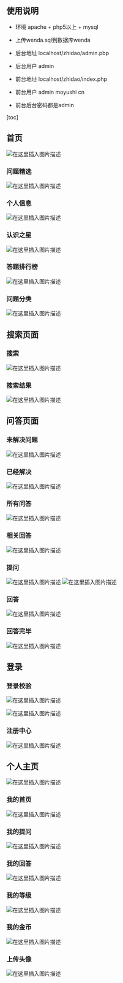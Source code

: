 
## 使用说明

- 环境 apache + php5以上 + mysql

- 上传wenda.sql到数据库wenda

- 后台地址 localhost/zhidao/admin.pbp

- 后台用户 admin

- 前台地址 localhost/zhidao/index.php

- 前台用户 admin moyushi cn

- 前台后台密码都是admin


[toc]


## 首页

![在这里插入图片描述](https://img-blog.csdnimg.cn/2021031109300631.png?x-oss-process=image/watermark,type_ZmFuZ3poZW5naGVpdGk,shadow_10,text_aHR0cHM6Ly9ibG9nLmNzZG4ubmV0L2phbmtpbjY=,size_16,color_FFFFFF,t_70)




### 问题精选

![在这里插入图片描述](https://img-blog.csdnimg.cn/20210310211948164.png?x-oss-process=image/watermark,type_ZmFuZ3poZW5naGVpdGk,shadow_10,text_aHR0cHM6Ly9ibG9nLmNzZG4ubmV0L2phbmtpbjY=,size_16,color_FFFFFF,t_70)

### 个人信息
![在这里插入图片描述](https://img-blog.csdnimg.cn/2021031021211712.png)
### 认识之星
![在这里插入图片描述](https://img-blog.csdnimg.cn/20210310212140157.png)

### 答题排行榜

![在这里插入图片描述](https://img-blog.csdnimg.cn/20210310212159452.png)


### 问题分类
![在这里插入图片描述](https://img-blog.csdnimg.cn/20210310212033200.png?x-oss-process=image/watermark,type_ZmFuZ3poZW5naGVpdGk,shadow_10,text_aHR0cHM6Ly9ibG9nLmNzZG4ubmV0L2phbmtpbjY=,size_16,color_FFFFFF,t_70)
## 搜索页面
### 搜索
![在这里插入图片描述](https://img-blog.csdnimg.cn/20210310212420559.png)
### 搜索结果
![在这里插入图片描述](https://img-blog.csdnimg.cn/20210310210646677.png?x-oss-process=image/watermark,type_ZmFuZ3poZW5naGVpdGk,shadow_10,text_aHR0cHM6Ly9ibG9nLmNzZG4ubmV0L2phbmtpbjY=,size_16,color_FFFFFF,t_70)

## 问答页面
### 未解决问题
![在这里插入图片描述](https://img-blog.csdnimg.cn/20210310210438871.png?x-oss-process=image/watermark,type_ZmFuZ3poZW5naGVpdGk,shadow_10,text_aHR0cHM6Ly9ibG9nLmNzZG4ubmV0L2phbmtpbjY=,size_16,color_FFFFFF,t_70)
### 已经解决
![在这里插入图片描述](https://img-blog.csdnimg.cn/20210310210600865.png?x-oss-process=image/watermark,type_ZmFuZ3poZW5naGVpdGk,shadow_10,text_aHR0cHM6Ly9ibG9nLmNzZG4ubmV0L2phbmtpbjY=,size_16,color_FFFFFF,t_70)


### 所有问答

![在这里插入图片描述](https://img-blog.csdnimg.cn/20210310210532710.png?x-oss-process=image/watermark,type_ZmFuZ3poZW5naGVpdGk,shadow_10,text_aHR0cHM6Ly9ibG9nLmNzZG4ubmV0L2phbmtpbjY=,size_16,color_FFFFFF,t_70)

### 相关回答
![在这里插入图片描述](https://img-blog.csdnimg.cn/20210310212642800.png?x-oss-process=image/watermark,type_ZmFuZ3poZW5naGVpdGk,shadow_10,text_aHR0cHM6Ly9ibG9nLmNzZG4ubmV0L2phbmtpbjY=,size_16,color_FFFFFF,t_70)

### 提问
![在这里插入图片描述](https://img-blog.csdnimg.cn/20210310210733360.png?x-oss-process=image/watermark,type_ZmFuZ3poZW5naGVpdGk,shadow_10,text_aHR0cHM6Ly9ibG9nLmNzZG4ubmV0L2phbmtpbjY=,size_16,color_FFFFFF,t_70)
![在这里插入图片描述](https://img-blog.csdnimg.cn/2021031021075461.png?x-oss-process=image/watermark,type_ZmFuZ3poZW5naGVpdGk,shadow_10,text_aHR0cHM6Ly9ibG9nLmNzZG4ubmV0L2phbmtpbjY=,size_16,color_FFFFFF,t_70)


### 回答
![在这里插入图片描述](https://img-blog.csdnimg.cn/20210310211626648.png?x-oss-process=image/watermark,type_ZmFuZ3poZW5naGVpdGk,shadow_10,text_aHR0cHM6Ly9ibG9nLmNzZG4ubmV0L2phbmtpbjY=,size_16,color_FFFFFF,t_70)

### 回答完毕

![在这里插入图片描述](https://img-blog.csdnimg.cn/2021031021171916.png?x-oss-process=image/watermark,type_ZmFuZ3poZW5naGVpdGk,shadow_10,text_aHR0cHM6Ly9ibG9nLmNzZG4ubmV0L2phbmtpbjY=,size_16,color_FFFFFF,t_70)
## 登录

### 登录校验

![在这里插入图片描述](https://img-blog.csdnimg.cn/20210311093947493.png?x-oss-process=image/watermark,type_ZmFuZ3poZW5naGVpdGk,shadow_10,text_aHR0cHM6Ly9ibG9nLmNzZG4ubmV0L2phbmtpbjY=,size_16,color_FFFFFF,t_70)


![在这里插入图片描述](https://img-blog.csdnimg.cn/20210311094238522.png?x-oss-process=image/watermark,type_ZmFuZ3poZW5naGVpdGk,shadow_10,text_aHR0cHM6Ly9ibG9nLmNzZG4ubmV0L2phbmtpbjY=,size_16,color_FFFFFF,t_70)

### 注册中心

![在这里插入图片描述](https://img-blog.csdnimg.cn/20210311094051621.png?x-oss-process=image/watermark,type_ZmFuZ3poZW5naGVpdGk,shadow_10,text_aHR0cHM6Ly9ibG9nLmNzZG4ubmV0L2phbmtpbjY=,size_16,color_FFFFFF,t_70)

## 个人主页
![在这里插入图片描述](https://img-blog.csdnimg.cn/20210310211004758.png)

### 我的首页
![在这里插入图片描述](https://img-blog.csdnimg.cn/20210310210812554.png?x-oss-process=image/watermark,type_ZmFuZ3poZW5naGVpdGk,shadow_10,text_aHR0cHM6Ly9ibG9nLmNzZG4ubmV0L2phbmtpbjY=,size_16,color_FFFFFF,t_70)

### 我的提问
![在这里插入图片描述](https://img-blog.csdnimg.cn/20210310210906397.png?x-oss-process=image/watermark,type_ZmFuZ3poZW5naGVpdGk,shadow_10,text_aHR0cHM6Ly9ibG9nLmNzZG4ubmV0L2phbmtpbjY=,size_16,color_FFFFFF,t_70)

### 我的回答
![在这里插入图片描述](https://img-blog.csdnimg.cn/20210310210917238.png?x-oss-process=image/watermark,type_ZmFuZ3poZW5naGVpdGk,shadow_10,text_aHR0cHM6Ly9ibG9nLmNzZG4ubmV0L2phbmtpbjY=,size_16,color_FFFFFF,t_70)

### 我的等级
![在这里插入图片描述](https://img-blog.csdnimg.cn/20210310210925839.png?x-oss-process=image/watermark,type_ZmFuZ3poZW5naGVpdGk,shadow_10,text_aHR0cHM6Ly9ibG9nLmNzZG4ubmV0L2phbmtpbjY=,size_16,color_FFFFFF,t_70)

### 我的金币
![在这里插入图片描述](https://img-blog.csdnimg.cn/20210310210935507.png?x-oss-process=image/watermark,type_ZmFuZ3poZW5naGVpdGk,shadow_10,text_aHR0cHM6Ly9ibG9nLmNzZG4ubmV0L2phbmtpbjY=,size_16,color_FFFFFF,t_70)

### 上传头像

![在这里插入图片描述](https://img-blog.csdnimg.cn/20210310210943463.png?x-oss-process=image/watermark,type_ZmFuZ3poZW5naGVpdGk,shadow_10,text_aHR0cHM6Ly9ibG9nLmNzZG4ubmV0L2phbmtpbjY=,size_16,color_FFFFFF,t_70)



